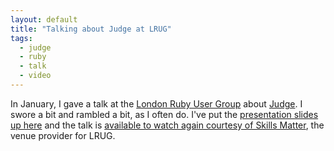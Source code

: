 ```yaml
---
layout: default
title: "Talking about Judge at LRUG"
tags:
  - judge
  - ruby
  - talk
  - video
---
```


In January, I gave a talk at the [London Ruby User Group][] about
[Judge][]. I swore a bit and rambled a bit, as I often do. I've put the
[presentation slides up here][] and the talk is [available to watch
again courtesy of Skills Matter][], the venue provider for LRUG.

  [London Ruby User Group]: http://lrug.org/
  [Judge]: http://judge.joecorcoran.co.uk/
  [presentation slides up here]: http://presentations.joecorcoran.co.uk/judge_lrug/
  [available to watch again courtesy of Skills Matter]: http://skillsmatter.com/podcast/ajax-ria/judge